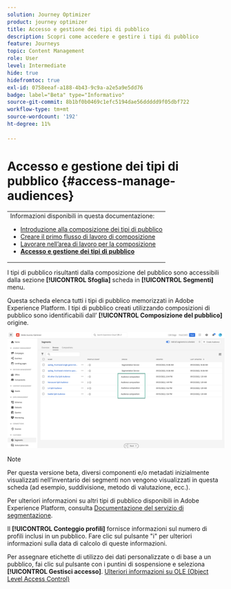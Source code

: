 ```yaml
---
solution: Journey Optimizer
product: journey optimizer
title: Accesso e gestione dei tipi di pubblico
description: Scopri come accedere e gestire i tipi di pubblico
feature: Journeys
topic: Content Management
role: User
level: Intermediate
hide: true
hidefromtoc: true
exl-id: 0758eeaf-a188-4b43-9c9a-a2e5a9e5dd76
badge: label="Beta" type="Informativo"
source-git-commit: 8b1bf0b0469c1efc5194dae56ddddd9f05dbf722
workflow-type: tm+mt
source-wordcount: '192'
ht-degree: 11%

---
```


# Accesso e gestione dei tipi di pubblico {#access-manage-audiences}

<table style="table-layout:fixed"><tr style="border: 0;"><tr><td>Informazioni disponibili in questa documentazione:<br/><ul>
<li><a href="get-started-audience-orchestration.md">Introduzione alla composizione dei tipi di pubblico</a></li>
<li><a href="create-compositions.md">Creare il primo flusso di lavoro di composizione</a></li>
<li><a href="composition-canvas.md">Lavorare nell’area di lavoro per la composizione</a></li>
<li><b><a href="access-audiences.md">Accesso e gestione dei tipi di pubblico</a></b></li></ul></td></tr></table>

I tipi di pubblico risultanti dalla composizione del pubblico sono accessibili dalla sezione **[!UICONTROL Sfoglia]** scheda in **[!UICONTROL Segmenti]** menu.

Questa scheda elenca tutti i tipi di pubblico memorizzati in Adobe Experience Platform. I tipi di pubblico creati utilizzando composizioni di pubblico sono identificabili dall’ **[!UICONTROL Composizione del pubblico]** origine.

![](assets/audiences-list.png)

>[!NOTE]
>
>Per questa versione beta, diversi componenti e/o metadati inizialmente visualizzati nell’inventario dei segmenti non vengono visualizzati in questa scheda (ad esempio, suddivisione, metodo di valutazione, ecc.).
>
>Per ulteriori informazioni su altri tipi di pubblico disponibili in Adobe Experience Platform, consulta [Documentazione del servizio di segmentazione](https://experienceleague.adobe.com/docs/experience-platform/segmentation/ui/overview.html).

Il **[!UICONTROL Conteggio profili]** fornisce informazioni sul numero di profili inclusi in un pubblico. Fare clic sul pulsante &quot;i&quot; per ulteriori informazioni sulla data di calcolo di queste informazioni.

Per assegnare etichette di utilizzo dei dati personalizzate o di base a un pubblico, fai clic sul pulsante con i puntini di sospensione e seleziona **[!UICONTROL Gestisci accesso]**. [Ulteriori informazioni su OLE (Object Level Access Control)](../administration/object-based-access.md)

<!--
-edit an audience?
-->
